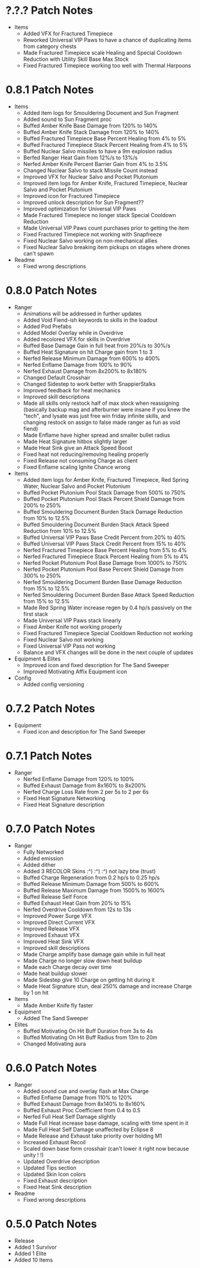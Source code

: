 # ?.?.? Patch Notes
* Items
  * Added VFX for Fractured Timepiece
  * Reworked Universal VIP Paws to have a chance of duplicating items from category chests
  * Made Fractured Timepiece scale Healing and Special Cooldown Reduction with Utility Skill Base Max Stock
  * Fixed Fractured Timepiece working too well with Thermal Harpoons

# 0.8.1 Patch Notes
* Items
  * Added item logs for Smouldering Document and Sun Fragment
  * Added sound to Sun Fragment proc
  * Buffed Amber Knife Base Damage from 120% to 140%
  * Buffed Amber Knife Stack Damage from 120% to 140%
  * Buffed Fractured Timepiece Base Percent Healing from 4% to 5%
  * Buffed Fractured Timepiece Stack Percent Healing from 4% to 5%
  * Buffed Nuclear Salvo missiles to have a 9m explosion radius
  * Berfed Ranger Heat Gain from 12%/s to 13%/s
  * Nerfed Amber Knife Percent Barrier Gain from 4% to 3.5%
  * Changed Nuclear Salvo to stack Missile Count instead
  * Improved VFX for Nuclear Salvo and Pocket Plutonium
  * Improved item logs for Amber Knife, Fractured Timepiece, Nuclear Salvo and Pocket Plutonium
  * Improved icon for Fractured Timepiece
  * Improved unlock description for Sun Fragment??
  * Improved optimization for Universal VIP Paws
  * Made Fractured Timepiece no longer stack Special Cooldown Reduction
  * Made Universal VIP Paws count purchases prior to getting the item
  * Fixed Fractured Timepiece not working with Snapfreeze
  * Fixed Nuclear Salvo working on non-mechanical allies
  * Fixed Nuclear Salvo breaking item pickups on stages where drones can't spawn
* Readme
  * Fixed wrong descriptions

# 0.8.0 Patch Notes
* Ranger
  * Animations will be addressed in further updates
  * Added Void Fiend-ish keywords to skills in the loadout
  * Added Pod Prefabs
  * Added Model Overlay while in Overdrive
  * Added recolored VFX for skills in Overdrive
  * Buffed Base Damage Gain in full heat from 20%/s to 30%/s
  * Buffed Heat Signature on hit Charge gain from 1 to 3
  * Nerfed Release Minimum Damage from 600% to 400%
  * Nerfed Enflame Damage from 100% to 90%
  * Nerfed Exhaust Damage from 8x200% to 8x180%
  * Changed Default Crosshair
  * Changed Sidestep to work better with SnappierStalks
  * Improved feedback for heat mechanics
  * Improved skill descriptions
  * Made all skills only restock half of max stock when reassigning (basically backup mag and afterburner were insane if you knew the "tech", and lysate was just free win friday infinite skills, and changing restock on assign to false made ranger as fun as void fiend)
  * Made Enflame have higher spread and smaller bullet radius
  * Made Heat Signature hitbox slightly larger
  * Made Heat Sink give an Attack Speed Boost
  * Fixed heat not reducing/removing healing properly
  * Fixed Release not consuming Charge as client
  * Fixed Enflame scaling Ignite Chance wrong
* Items
  * Added item logs for Amber Knife, Fractured Timepiece, Red Spring Water, Nuclear Salvo and Pocket Plutonium
  * Buffed Pocket Plutonium Pool Stack Damage from 500% to 750%
  * Buffed Pocket Plutonium Pool Stack Percent Shield Damage from 200% to 250%
  * Buffed Smouldering Document Burden Stack Damage Reduction from 10% to 12.5%
  * Buffed Smouldering Document Burden Stack Attack Speed Reduction from 10% to 12.5%
  * Buffed Universal VIP Paws Base Credit Percent from 20% to 40%
  * Buffed Universal VIP Paws Stack Credit Percent from 15% to 40%
  * Nerfed Fractured Timepiece Base Percent Healing from 5% to 4%
  * Nerfed Fractured Timepiece Stack Percent Healing from 5% to 4%
  * Nerfed Pocket Plutonium Pool Base Damage from 1000% to 750%
  * Nerfed Pocket Plutonium Pool Base Percent Shield Damage from 300% to 250%
  * Nerfed Smouldering Document Burden Base Damage Reduction from 15% to 12.5%
  * Nerfed Smouldering Document Burden Base Attack Speed Reduction from 15% to 12.5%
  * Made Red Spring Water increase regen by 0.4 hp/s passively on the first stack
  * Made Universal VIP Paws stack linearly
  * Fixed Amber Knife not working properly
  * Fixed Fractured Timepiece Special Cooldown Reduction not working
  * Fixed Nuclear Salvo not working
  * Fixed Universal VIP Pass not working
  * Balance and VFX changes will be done in the next couple of updates
* Equipment & Elites
  * Improved icon and fixed description for The Sand Sweeper
  * Improved Motivating Affix Equipment icon
* Config
  * Added config versioning

# 0.7.2 Patch Notes
* Equipment
  * Fixed icon and description for The Sand Sweeper

# 0.7.1 Patch Notes
* Ranger
  * Nerfed Enflame Damage from 120% to 100%
  * Buffed Exhaust Damage from 8x160% to 8x200%
  * Nerfed Charge Loss Rate from 2 per 5s to 2 per 6s
  * Fixed Heat Signature Networking
  * Fixed Heat Signature description

# 0.7.0 Patch Notes
* Ranger
  * Fully Networked
  * Added emission
  * Added dither
  * Added 3 RECOLOR Skins :^) :^) :^) not lazy btw (trust)
  * Buffed Charge Regeneration from 0.2 hp/s to 0.25 hp/s
  * Buffed Release Minimum Damage from 500% to 600%
  * Buffed Release Maximum Damage from 1500% to 1600%
  * Buffed Release Self Force
  * Buffed Exhaust Heat Gain from 20% to 15%
  * Nerfed Overdrive Cooldown from 12s to 13s
  * Improved Power Surge VFX
  * Improved Direct Current VFX
  * Improved Release VFX
  * Improved Exhaust VFX
  * Improved Heat Sink VFX
  * Improved skill descriptions
  * Made Charge amplify base damage gain while in full heat
  * Made Charge no longer slow down heat buildup
  * Made each Charge decay over time
  * Made heat buildup slower
  * Made Sidestep give 10 Charge on getting hit during it
  * Made Heat Signature stun, deal 250% damage and increase Charge by 1 on hit
* Items
  * Made Amber Knife fly faster
* Equipment
  * Added The Sand Sweeper
* Elites
  * Buffed Motivating On Hit Buff Duration from 3s to 4s
  * Buffed Motivating On Hit Buff Radius from 13m to 20m
  * Changed Motivating aura

# 0.6.0 Patch Notes
* Ranger
  * Added sound cue and overlay flash at Max Charge
  * Buffed Enflame Damage from 110% to 120%
  * Buffed Exhaust Damage from 8x140% to 8x160%
  * Buffed Exhaust Proc Coefficient from 0.4 to 0.5
  * Nerfed Full Heat Self Damage slightly
  * Made Full Heat increase base damage, scaling with time spent in it
  * Made Full Heat Self Damage unaffected by Eclipse 8
  * Made Release and Exhaust take priority over holding M1
  * Increased Exhaust Recoil
  * Scaled down base form crosshair (can't lower it right now because unity ! !)
  * Updated Overdrive description
  * Updated Tips section
  * Updated Skin Icon colors
  * Fixed Exhaust description
  * Fixed Heat Sink description
* Readme
  * Fixed wrong descriptions

# 0.5.0 Patch Notes
* Release
* Added 1 Survivor
* Added 1 Elite
* Added 10 Items
